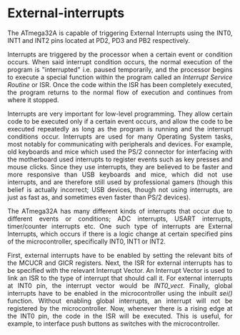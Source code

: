 # External-interrupts

<p align="justify">The ATmega32A is capable of triggering External Interrupts using the INT0, INT1 and INT2 pins located at PD2, PD3 and PB2 respectively.</p>

<p align="justify">Interrupts are triggered by the processor when a certain event or condition occurs. When said interrupt condition occurs, the normal execution of the program 
is "interrupted" i.e. paused temporarily, and the processor begins to execute a special function within the program called an <em>Interrupt Service Routine</em> or ISR. Once the 
code within the ISR has been completely executed, the program returns to the normal flow of execution and continues from where it stopped.</p>

<p align="justify">Interrupts are very important for low-level programming. They allow certain code to be executed only if a certain event occurs, and allow the code to be 
executed repeatedly as long as the program is running and the interrupt conditions occur. Interrupts are used for many Operating System tasks, most notably for communicating with 
peripherals and devices. For example, old keyboards and mice which used the PS/2 connector for interfacing with the motherboard used interrupts to register events such as key
presses and mouse clicks. Since they use interrupts, they are believed to be faster and more responsive than USB keyboards and mice, which did not use interrupts, and are 
therefore still used by professional gamers (though this belief is actually incorrect; USB devices, though not using interrupts, are just as fast as, and sometimes even faster than PS/2 devices).</p>

<p align="justify">The ATmega32A has many different kinds of interrupts that occur due to different events or conditions; ADC interrupts, USART interrupts, timer/counter interrupts etc. One
such type of interrupts are External Interrupts, which occurs if there is a logic change at certain specified pins of the microcontroller, specifically INT0, INT1 or INT2.</p>

<p align="justify">First, external interrupts have to be enabled by setting the relevant bits of the MCUCR and GICR registers. Next, the ISR for external interrupts has to be specified with the relevant Interrupt Vector. An Interrupt Vector is used to link an ISR to the type of interrupt that should call it. For external interrupts at INT0 pin, the interrupt vector would be <em>INT0_vect</em>. Finally, global interrupts have to be enabled in the microcontroller using the inbuilt <em>sei()</em> function. Without enabling global interrupts, an interrupt will not be registered by the microcontroller. Now, whenever there is a rising edge at the INT0 pin, the code in the ISR will be executed. This is useful, for example, to interface push buttons as switches with the microcontroller.</p>
